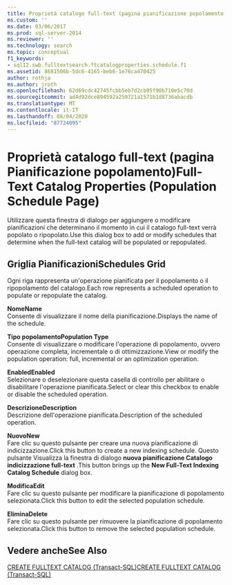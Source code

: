 ```yaml
---
title: Proprietà catalogo full-text (pagina pianificazione popolamento) | Microsoft Docs
ms.custom: ''
ms.date: 03/06/2017
ms.prod: sql-server-2014
ms.reviewer: ''
ms.technology: search
ms.topic: conceptual
f1_keywords:
- sql12.swb.fulltextsearch.ftcatalogproperties.schedule.f1
ms.assetid: 8681506b-5dc6-4165-beb6-1e76ca470425
author: rothja
ms.author: jroth
ms.openlocfilehash: 62d69cdc42745fcbb5eb7d2cb05f90b710e5c70d
ms.sourcegitcommit: ad4d92dce894592a259721a1571b1d8736abacdb
ms.translationtype: MT
ms.contentlocale: it-IT
ms.lasthandoff: 08/04/2020
ms.locfileid: "87724095"
---
```

# <a name="full-text-catalog-properties-population-schedule-page"></a><span data-ttu-id="fa0c0-102">Proprietà catalogo full-text (pagina Pianificazione popolamento)</span><span class="sxs-lookup"><span data-stu-id="fa0c0-102">Full-Text Catalog Properties (Population Schedule Page)</span></span>
  <span data-ttu-id="fa0c0-103">Utilizzare questa finestra di dialogo per aggiungere o modificare pianificazioni che determinano il momento in cui il catalogo full-text verrà popolato o ripopolato.</span><span class="sxs-lookup"><span data-stu-id="fa0c0-103">Use this dialog box to add or modify schedules that determine when the full-text catalog will be populated or repopulated.</span></span>  
  
## <a name="schedules-grid"></a><span data-ttu-id="fa0c0-104">Griglia Pianificazioni</span><span class="sxs-lookup"><span data-stu-id="fa0c0-104">Schedules Grid</span></span>  
 <span data-ttu-id="fa0c0-105">Ogni riga rappresenta un'operazione pianificata per il popolamento o il ripopolamento del catalogo.</span><span class="sxs-lookup"><span data-stu-id="fa0c0-105">Each row represents a scheduled operation to populate or repopulate the catalog.</span></span>  
  
 <span data-ttu-id="fa0c0-106">**Nome**</span><span class="sxs-lookup"><span data-stu-id="fa0c0-106">**Name**</span></span>  
 <span data-ttu-id="fa0c0-107">Consente di visualizzare il nome della pianificazione.</span><span class="sxs-lookup"><span data-stu-id="fa0c0-107">Displays the name of the schedule.</span></span>  
  
 <span data-ttu-id="fa0c0-108">**Tipo popolamento**</span><span class="sxs-lookup"><span data-stu-id="fa0c0-108">**Population Type**</span></span>  
 <span data-ttu-id="fa0c0-109">Consente di visualizzare o modificare l'operazione di popolamento, ovvero operazione completa, incrementale o di ottimizzazione.</span><span class="sxs-lookup"><span data-stu-id="fa0c0-109">View or modify the population operation: full, incremental or an optimization operation.</span></span>  
  
 <span data-ttu-id="fa0c0-110">**Enabled**</span><span class="sxs-lookup"><span data-stu-id="fa0c0-110">**Enabled**</span></span>  
 <span data-ttu-id="fa0c0-111">Selezionare o deselezionare questa casella di controllo per abilitare o disabilitare l'operazione pianificata.</span><span class="sxs-lookup"><span data-stu-id="fa0c0-111">Select or clear this checkbox to enable or disable the scheduled operation.</span></span>  
  
 <span data-ttu-id="fa0c0-112">**Descrizione**</span><span class="sxs-lookup"><span data-stu-id="fa0c0-112">**Description**</span></span>  
 <span data-ttu-id="fa0c0-113">Descrizione dell'operazione pianificata.</span><span class="sxs-lookup"><span data-stu-id="fa0c0-113">Description of the scheduled operation.</span></span>  
  
 <span data-ttu-id="fa0c0-114">**Nuovo**</span><span class="sxs-lookup"><span data-stu-id="fa0c0-114">**New**</span></span>  
 <span data-ttu-id="fa0c0-115">Fare clic su questo pulsante per creare una nuova pianificazione di indicizzazione.</span><span class="sxs-lookup"><span data-stu-id="fa0c0-115">Click this button to create a new indexing schedule.</span></span> <span data-ttu-id="fa0c0-116">Questo pulsante Visualizza la finestra di dialogo **nuova pianificazione Catalogo indicizzazione full-text** .</span><span class="sxs-lookup"><span data-stu-id="fa0c0-116">This button brings up the **New Full-Text Indexing Catalog Schedule** dialog box.</span></span>  
  
 <span data-ttu-id="fa0c0-117">**Modifica**</span><span class="sxs-lookup"><span data-stu-id="fa0c0-117">**Edit**</span></span>  
 <span data-ttu-id="fa0c0-118">Fare clic su questo pulsante per modificare la pianificazione di popolamento selezionata.</span><span class="sxs-lookup"><span data-stu-id="fa0c0-118">Click this button to edit the selected population schedule.</span></span>  
  
 <span data-ttu-id="fa0c0-119">**Elimina**</span><span class="sxs-lookup"><span data-stu-id="fa0c0-119">**Delete**</span></span>  
 <span data-ttu-id="fa0c0-120">Fare clic su questo pulsante per rimuovere la pianificazione di popolamento selezionata.</span><span class="sxs-lookup"><span data-stu-id="fa0c0-120">Click this button to remove the selected population schedule.</span></span>  
  
## <a name="see-also"></a><span data-ttu-id="fa0c0-121">Vedere anche</span><span class="sxs-lookup"><span data-stu-id="fa0c0-121">See Also</span></span>  
 [<span data-ttu-id="fa0c0-122">CREATE FULLTEXT CATALOG &#40;Transact-SQL&#41;</span><span class="sxs-lookup"><span data-stu-id="fa0c0-122">CREATE FULLTEXT CATALOG &#40;Transact-SQL&#41;</span></span>](/sql/t-sql/statements/create-fulltext-catalog-transact-sql)  
  
  
